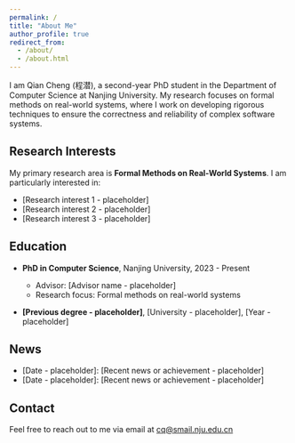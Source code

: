 ```yaml
---
permalink: /
title: "About Me"
author_profile: true
redirect_from:
  - /about/
  - /about.html
---
```


I am Qian Cheng (程潜), a second-year PhD student in the Department of Computer Science at Nanjing University. My research focuses on formal methods on real-world systems, where I work on developing rigorous techniques to ensure the correctness and reliability of complex software systems.

## Research Interests

My primary research area is **Formal Methods on Real-World Systems**. I am particularly interested in:
- [Research interest 1 - placeholder]
- [Research interest 2 - placeholder]
- [Research interest 3 - placeholder]

## Education

- **PhD in Computer Science**, Nanjing University, 2023 - Present
  - Advisor: [Advisor name - placeholder]
  - Research focus: Formal methods on real-world systems

- **[Previous degree - placeholder]**, [University - placeholder], [Year - placeholder]

## News

- [Date - placeholder]: [Recent news or achievement - placeholder]
- [Date - placeholder]: [Recent news or achievement - placeholder]

## Contact

Feel free to reach out to me via email at cq@smail.nju.edu.cn